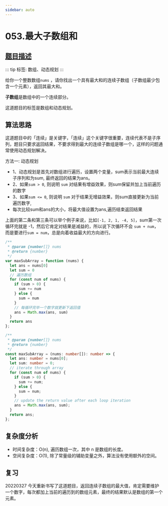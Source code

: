 ```yaml
---
sidebar: auto
---
```


# 053.最大子数组和
## [题目描述](https://leetcode.cn/problems/maximum-subarray/description/)

::: tip
标签: 数组、动态规划
:::

给你一个整数数组`nums` ，请你找出一个具有最大和的连续子数组（子数组最少包含一个元素），返回其最大和。

**子数组**是数组中的一个连续部分。

这道题目的标签是数组和动态规划。

## 算法思路
这道题目中的「连续」是关键字，「连续」这个关键字很重要，连续代表不是子序列，题目只要求返回结果，不要求得到最大的连续子数组是哪一个，这样的问题通常使用动态规划解决。

方法一: 动态规划
- 1、动态规划是首先对数组进行遍历，设置两个变量，sum表示当前最大连续子序列和为sum, 最终返回的结果为ans。
- 2、如果`sum > 0`, 则说明 `sum` 对结果有增益效果，则sum保留并加上当前遍历的数字
- 3、如果`sum <= 0`, 则说明 `sum` 对于结果无增益效果，则sum直接更新为当前遍历数字,
- 每次比较sum和ans的大小，将最大值设置为ans,遍历结束返回结果

上面的第二条和第三条可以举个例子来说，比如`[-1, 2, 1, -4, 5]`，sum第一次循环完就是 -1，然后它肯定对结果是减益的，所以说下次循环不会 `sum + num`，而是要进行`sum = num`，总是向着收益最大的方向进行。

```js
/**
 * @param {number[]} nums
 * @return {number}
 */
var maxSubArray = function (nums) {
  let ans = nums[0]
  let sum = 0
  // 遍历数组
  for (const num of nums) {
    if (sum > 0) {
      sum += num
    } else {
      sum = num
    }
    // 每循环完毕一个数字就更新下返回值
    ans = Math.max(ans, sum)
  }
  return ans
};
```

```typescript
/**
 * @param {number[]} nums
 * @return {number}
 */
const maxSubArray = (nums: number[]): number => {
  let ans: number = nums[0];
  let sum: number = 0;
  // iterate through array
  for (const num of nums) {
    if (sum > 0) {
      sum += num;
    } else {
      sum = num;
    }
    // update the return value after each loop iteration
    ans = Math.max(ans, sum);
  }
  return ans;
};

```

## 复杂度分析
- 时间复杂度：O(n), 遍历数组一次，其中 n 是数组的长度。
- 空间复杂度：O(1), 除了常量级的辅助变量之外，算法没有使用额外的空间。

## 复习
20220327 今天重新书写了这道题目，返回连续子数组的最大值，肯定需要维护一个数字，每次都加上当前的遍历到的数组元素，最终的结果默认是数组的第一个元素。
